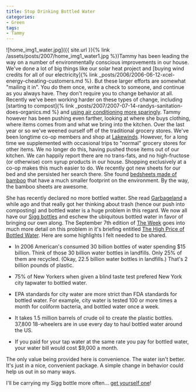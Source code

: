 ```yaml
---
title: Stop Drinking Bottled Water
categories:
- Green
tags:
- Tammy
---
```


![home_img1_water.jpg]({{ site.url }}{% link /assets/posts/2007/home_img1_water1.jpg %})Tammy has been leading the way on a number of environmentally conscious improvements in our house. We've done a lot of big things like our solar heat project and [buying wind credits for all of our electricity]{% link _posts/2006/2006-06-12-xcel-energy-cheating-customers.md %}. But these larger efforts are somewhat "mailing it in". You do them once, write a check to someone, and continue as you always have. They don't require you to change behavior at all. Recently we've been working harder on these types of change, including [starting to compost]{% link _posts/2007/2007-07-14-randys-sanitation-does-organics.md %} and [using air conditioning more sparingly](http://twitter.com/thingles/statuses/240111492). Tammy however has been pushing even farther, looking at where she buys clothing, where items comes from and what we bring into the kitchen.
Over the last year or so we've weened ourself off of the traditional grocery stores. We've been longtime co-op members and shop at [Lakewinds](http://www.lakewinds.com/). However, for a long time we supplemented with occasional trips to "normal" grocery stores for other items. We no longer do this, having pushed those items out of our kitchen. We can happily report there are no trans-fats, and no high-fructose (or otherwise) corn syrup products in our house. Shopping exclusively at a co-op makes this much easier to do. We recently got new sheets for our bed and she persisted her search there. She found [bedsheets made of bamboo](http://www.treehugger.com/files/2005/11/bamboo_fiber_sh.php) that have a much smaller footprint on the environment. By the way, the bamboo sheets are awesome.

She has recently declared no more bottled watter. She read [Garbageland](http://www.amazon.com/Garbage-Land-Secret-Trail-Trash/dp/0316738263) a while ago and that really got her thinking about trash (hence our push into composting) and bottled water is a huge problem in this regard. We now all have our [Sigg bottles](http://www.sigg.ch/) and eschew the ubiquitous bottled water in favor of bringing our own along. The September 7th edition of [The Week](http://www.theweekmagazine.com/) goes into much more detail on this problem in it's briefing entitled [The High Price of Bottled Water](http://www.theweekmagazine.com/news/articles/news.aspx?ArticleID=2256). Here are some highlights I felt needed to be shared.



  * In 2006 American's consumed 30 billion bottles of water spending $15 billion. Think of those 30 billion water bottles in landfills. Only 25% of them are recycled. (Okay, 22.5 billion water bottles in landfills.) That's 2 billion pounds of plastic.


  * 75% of New Yorkers when given a blind taste test prefered New York city tapwater to bottled water.


  * EPA standards for city water are more strict than FDA standards for bottled water. For example, city water is tested 100 or more times a month for coliform bacteria, and bottled water once a week.


  * It takes 1.5 million barrels of crude oil to create the plastic bottles. 37,800 18-wheelers are in use every day to haul bottled water around the US.


  * If you paid for your tap water at the same rate you pay for bottled water, your water bill would cost $9,000 a month.

The only value being provided here is convenience. The water isn't better. It's just in a nice, convenient package. A simple change in behavior could help us out in so many ways.

I'll be carrying my Sigg bottle more often... [get yourself one](http://www.mysigg.com/index.asp?PageAction=VIEWCATS&Category=52)!

